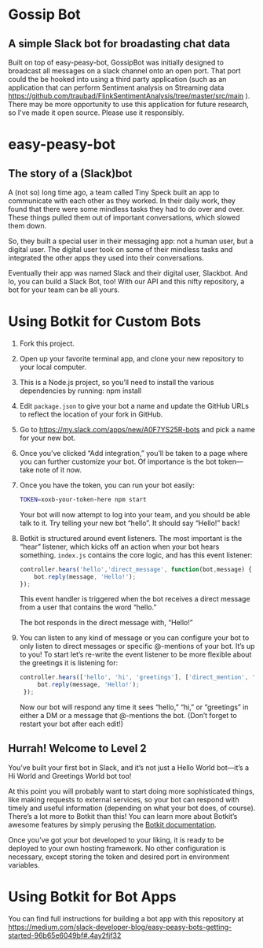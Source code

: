 # Gossip Bot
## A simple Slack bot for broadasting chat data

Built on top of easy-peasy-bot, GossipBot was initially designed to broadcast all messages on a slack channel onto an open port.  That port could the be hooked into using a third party application (such as an application that can perform Sentiment analysis on Streaming data https://github.com/traubad/FlinkSentimentAnalysis/tree/master/src/main ). 
There may be more opportunity to use this application for future research, so I've made it open source.  Please use it responsibly.


# easy-peasy-bot

## The story of a (Slack)bot

A (not so) long time ago, a team called Tiny Speck built an app to communicate with each other as they worked.
In their daily work, they found that there were some mindless tasks they had to do over and over. These things pulled them out of important conversations, which slowed them down.

So, they built a special user in their messaging app: not a human user, but a digital user. The digital user took on some of their mindless tasks and integrated the other apps they used into their conversations.

Eventually their app was named Slack and their digital user, Slackbot.
And lo, you can build a Slack Bot, too! With our API and this nifty repository, a bot for your team can be all yours.

# Using Botkit for Custom Bots
1. Fork this project.
2. Open up your favorite terminal app, and clone your new repository to your local computer.
3. This is a Node.js project, so you’ll need to install the various dependencies by running:
    npm install
4. Edit `package.json` to give your bot a name and update the GitHub URLs to reflect the location of your fork in GitHub.
5. Go to https://my.slack.com/apps/new/A0F7YS25R-bots and pick a name for your new bot.
6. Once you’ve clicked “Add integration,” you’ll be taken to a page where you can further customize your bot. Of importance is the bot token—take note of it now.
7. Once you have the token, you can run your bot easily:

    ```bash
    TOKEN=xoxb-your-token-here npm start
    ```

    Your bot will now attempt to log into your team, and you should be able talk to it. Try telling your new bot “hello”. It should say “Hello!” back!

8. Botkit is structured around event listeners. The most important is the “hear” listener, which kicks off an action when your bot hears something. `index.js` contains the core logic, and has this event listener:

    ```javascript
    controller.hears('hello','direct_message', function(bot,message) {
        bot.reply(message, 'Hello!');
    });
    ```

    This event handler is triggered when the bot receives a direct message from a user that contains the word “hello.”

    The bot responds in the direct message with, “Hello!”

9. You can listen to any kind of message or you can configure your bot to only listen to direct messages or specific @-mentions of your bot. It’s up to you! To start let’s re-write the event listener to be more  flexible about the greetings it is listening for:
    ```javascript
    controller.hears(['hello', 'hi', 'greetings'], ['direct_mention', 'mention', 'direct_message'], function(bot,message) {
         bot.reply(message, 'Hello!');
     });
    ```

    Now our bot will respond any time it sees “hello,” “hi,” or “greetings” in either a DM or a message that @-mentions the bot. (Don’t forget to restart your bot after each edit!)

## Hurrah! Welcome to Level 2

You’ve built your first bot in Slack, and it’s not just a Hello World bot—it’s a Hi World and Greetings World bot too!

At this point you will probably want to start doing more sophisticated things, like making requests to external services, so your bot can respond with timely and useful information (depending on what your bot does, of course). There’s a lot more to Botkit than this! You can learn more about Botkit’s awesome features by simply perusing the [Botkit documentation](http://howdy.ai/botkit/docs/).

Once you’ve got your bot developed to your liking, it is ready to be deployed to your own hosting framework. No other configuration is necessary, except storing the token and desired port in environment variables.

# Using Botkit for Bot Apps

You can find full instructions for building a bot app with this repository at https://medium.com/slack-developer-blog/easy-peasy-bots-getting-started-96b65e6049bf#.4ay2fjf32
